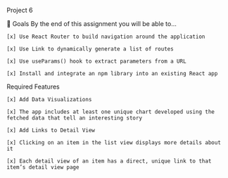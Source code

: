 Project 6

🎯 Goals
By the end of this assignment you will be able to...

    [x] Use React Router to build navigation around the application

    [x] Use Link to dynamically generate a list of routes

    [x] Use useParams() hook to extract parameters from a URL

    [x] Install and integrate an npm library into an existing React app

Required Features

    [x] Add Data Visualizations

    [x] The app includes at least one unique chart developed using the fetched data that tell an interesting story

    [x] Add Links to Detail View

    [x] Clicking on an item in the list view displays more details about it

    [x] Each detail view of an item has a direct, unique link to that item’s detail view page
